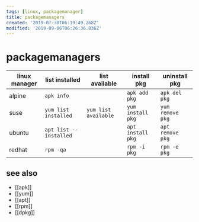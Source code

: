 ```yaml
---
tags: [linux, packagemanager]
title: packagemanagers
created: '2019-07-30T06:19:49.268Z'
modified: '2019-09-06T06:26:36.836Z'
---
```


# packagemanagers

| linux manager  | list installed         | list available       | install pkg       | uninstall pkg    |
|--              |--                      |--                    |--                 |--                |
| alpine         | `apk info`             |                      | `apk add pkg`     | `apk del pkg`    |
| suse           | `yum list installed`   | `yum list available` | `yum install pkg` | `yum remove pkg` |
| ubuntu         | `apt list --installed` |                      | `apt install pkg` | `apt remove pkg` |
| redhat         | `rpm -qa`              |                      | `rpm -i pkg`      | `rpm -e pkg`     |

## see also
- [[apk]]
- [[yum]]
- [[apt]]
- [[rpm]]
- [[dpkg]]

